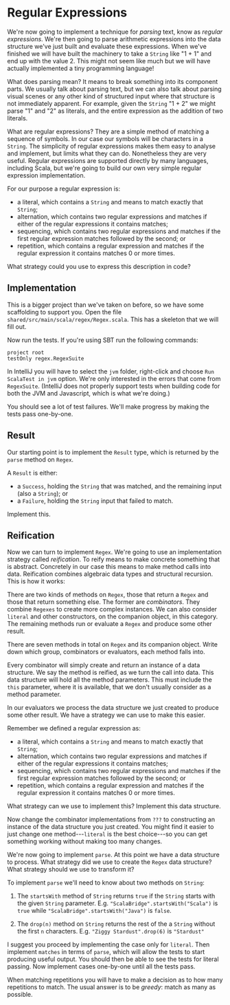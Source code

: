 # Regular Expressions

We're now going to implement a technique for _parsing_ text, know as _regular expressions_. We're then going to parse arithmetic expressions into the data structure we've just built and evaluate these expressions. When we've finished we will have built the machinery to take a `String` like "1 + 1" and end up with the value 2. This might not seem like much but we will have actually implemented a tiny programming language!

What does parsing mean? It means to break something into its component parts. We usually talk about parsing text, but we can also talk about parsing visual scenes or any other kind of structured input where that structure is not immediately apparent. For example, given the `String` "1 + 2" we might parse "1" and "2" as literals, and the entire expression as the addition of two literals.

What are regular expressions? They are a simple method of matching a sequence of symbols. In our case our symbols will be characters in a `String`. The simplicity of regular expressions makes them easy to analyse and implement, but limits what they can do. Nonetheless they are very useful. Regular expressions are supported directly by many languages, including Scala, but we're going to build our own very simple regular expression implementation.

For our purpose a regular expression is:

- a literal, which contains a `String` and means to match exactly that `String`;
- alternation, which contains two regular expressions and matches if either of the regular expressions it contains matches;
- sequencing, which contains two regular expressions and matches if the first regular expression matches followed by the second; or
- repetition, which contains a regular expression and matches if the regular expression it contains matches 0 or more times.

What strategy could you use to express this description in code? 


## Implementation

This is a bigger project than we've taken on before, so we have some scaffolding to support you. Open the file `shared/src/main/scala/regex/Regex.scala`. This has a skeleton that we will fill out.

Now run the tests. If you're using SBT run the following commands:

```
project root
testOnly regex.RegexSuite
```

In IntelliJ you will have to select the `jvm` folder, right-click and choose `Run ScalaTest in jvm` option. We're only interested in the errors that come from `RegexSuite`. (IntelliJ does not properly support tests when building code for both the JVM and Javascript, which is what we're doing.)

You should see a lot of test failures. We'll make progress by making the tests pass one-by-one.


## Result

Our starting point is to implement the `Result` type, which is returned by the `parse` method on `Regex`.

A `Result` is either:

- a `Success`, holding the `String` that was matched, and the remaining input (also a `String`); or
- a `Failure`, holding the `String` input that failed to match.

Implement this.


## Reification

Now we can turn to implement `Regex`. We're going to use an implementation strategy called _reification_. To reify means to make concrete something that is abstract. Concretely in our case this means to make method calls into data. Reification combines algebraic data types and structural recursion. This is how it works:

There are two kinds of methods on `Regex`, those that return a `Regex` and those that return something else. The former are _combinators_. They combine `Regexes` to create more complex instances. We can also consider `literal` and other constructors, on the companion object, in this category. The remaining methods run or evaluate a `Regex` and produce some other result. 

There are seven methods in total on `Regex` and its companion object. Write down which group, combinators or evaluators, each method falls into.

Every combinator will simply create and return an instance of a data structure. We say the method is reified, as we turn the call into data. This data structure will hold all the method parameters. This must include the `this` parameter, where it is available, that we don't usually consider as a method parameter.

In our evaluators we process the data structure we just created to produce some other result. We have a strategy we can use to make this easier.

Remember we defined a regular expression as:

- a literal, which contains a `String` and means to match exactly that `String`;
- alternation, which contains two regular expressions and matches if either of the regular expressions it contains matches;
- sequencing, which contains two regular expressions and matches if the first regular expression matches followed by the second; or
- repetition, which contains a regular expression and matches if the regular expression it contains matches 0 or more times.

What strategy can we use to implement this? Implement this data structure.

Now change the combinator implementations from `???` to constructing an instance of the data structure you just created. You might find it easier to just change one method---`literal` is the best choice---so you can get something working without making too many changes.

We're now going to implement `parse`. At this point we have a data structure to process. What strategy did we use to create the `Regex` data structure? What strategy should we use to transform it?

To implement `parse` we'll need to know about two methods on `String`:

1. The `startsWith` method of `String` returns `true` if the `String` starts with the given `String` parameter. E.g. `"ScalaBridge".startsWith("Scala")` is `true` while `"ScalaBridge".startsWith("Java")` is `false`.

2. The `drop(n)` method on `String` returns the rest of the a `String` without the first `n` characters. E.g. `"Ziggy Stardust".drop(6)` is `"Stardust"`

I suggest you proceed by implementing the case only for `literal`. Then implement `matches` in terms of `parse`, which will allow the tests to start producing useful output. You should then be able to see the tests for literal passing. Now implement cases one-by-one until all the tests pass.

When matching repetitions you will have to make a decision as to how many repetitions to match. The usual answer is to be _greedy_: match as many as possible.
